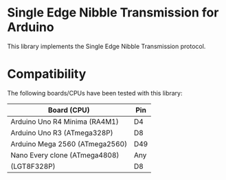 # Single Edge Nibble Transmission for Arduino

This library implements the Single Edge Nibble Transmission protocol.

# Compatibility

The following boards/CPUs have been tested with this library:

| Board (CPU)                    | Pin |
|--------------------------------|-----|
| Arduino Uno R4 Minima (RA4M1)  | D4  |
| Arduino Uno R3 (ATmega328P)     | D8  |
| Arduino Mega 2560 (ATmega2560) | D49 |
| Nano Every clone (ATmega4808)  | Any |
| (LGT8F328P)                    | D8  |
